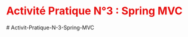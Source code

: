 <!DOCTYPE html>
<html lang="en">
<head>
    <meta charset="UTF-8">
    <meta name="viewport" content="width=device-width, initial-scale=1.0">
    <title>Rapport</title>
<style>
h3{
color:#4b7e00;
}
h1{
color:#e80f0f;
}
h2{
color:#c58800;
}
</style>
</head>
<body>
<h1>Activité Pratique N°3 : Spring MVC</h1>


</body>
</html>#   A c t i v i t - P r a t i q u e - N - 3 - S p r i n g - M V C 
 
 
